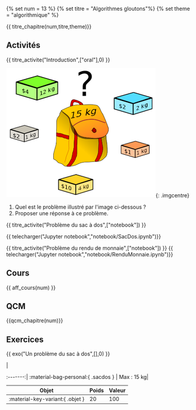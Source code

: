 
{% set num = 13 %}
{% set titre = "Algorithmes gloutons"%}
{% set theme = "algorithmique" %}

{{ titre_chapitre(num,titre,theme)}}
 
## Activités 

{{ titre_activite("Introduction",["oral"],0) }}

![Problème du sac à dos](./images/C13/pbsac.png){: .imgcentre}

1. Quel est le problème illustré par l'image ci-dessous ?
2. Proposer une réponse à ce problème.

{{ titre_activite("Problème du sac à dos",["notebook"]) }}

{{ telecharger("Jupyter notebook","notebook/SacDos.ipynb")}}



{{ titre_activite("Problème du rendu de monnaie",["notebook"]) }}
{{ telecharger("Jupyter notebook","notebook/RenduMonnaie.ipynb")}}


## Cours

{{ aff_cours(num) }}


## QCM

{{qcm_chapitre(num)}}


## Exercices

{{ exo("Un problème du sac à dos",[],0) }}


<!-- --> |
:-------:|
:material-bag-personal:{  .sacdos } |
Max  : 15 kg|



Objet|Poids|Valeur|
-----|-----|------|
:material-key-variant:{ .objet }  |20|100|

